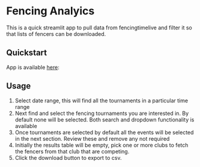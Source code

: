# Fencing Analyics

This is a quick streamlit app to pull data from fencingtimelive and filter it so that lists of fencers can be downloaded.

## Quickstart

App is available [here](https://saeh-fencinganalytics-fencing-app-yy12dh.streamlitapp.com/):


## Usage

1. Select date range, this will find all the tournaments in a particular time range
2. Next find and select the fencing tournaments you are interested in. By default none will be selected. Both search and dropdown functionality is available
3. Once tournaments are selected by default all the events will be selected in the next section. Review these and remove any not required
4. Initially the results table will be empty, pick one or more clubs to fetch the fencers from that club that are competing.
5. Click the download button to export to csv.

